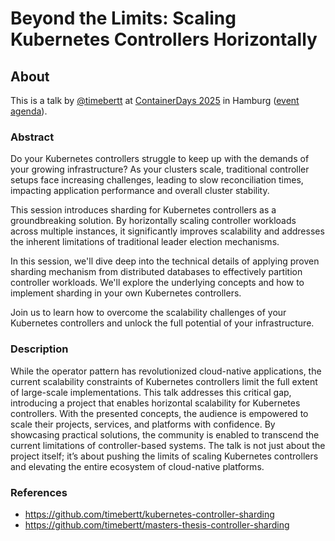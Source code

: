 # Beyond the Limits: Scaling Kubernetes Controllers Horizontally

## About

This is a talk by [@timebertt](https://github.com/timebertt) at [ContainerDays 2025](https://www.containerdays.io/) in Hamburg ([event agenda](https://www.containerdays.io/containerdays-conference-2025/agenda/#sz-session-896315)).

### Abstract

Do your Kubernetes controllers struggle to keep up with the demands of your growing infrastructure? As your clusters scale, traditional controller setups face increasing challenges, leading to slow reconciliation times, impacting application performance and overall cluster stability.

This session introduces sharding for Kubernetes controllers as a groundbreaking solution. By horizontally scaling controller workloads across multiple instances, it significantly improves scalability and addresses the inherent limitations of traditional leader election mechanisms.

In this session, we'll dive deep into the technical details of applying proven sharding mechanism from distributed databases to effectively partition controller workloads. We'll explore the underlying concepts and how to implement sharding in your own Kubernetes controllers.

Join us to learn how to overcome the scalability challenges of your Kubernetes controllers and unlock the full potential of your infrastructure.

### Description

While the operator pattern has revolutionized cloud-native applications, the current scalability constraints of Kubernetes controllers limit the full extent of large-scale implementations.
This talk addresses this critical gap, introducing a project that enables horizontal scalability for Kubernetes controllers. With the presented concepts, the audience is empowered to scale their projects, services, and platforms with confidence.
By showcasing practical solutions, the community is enabled to transcend the current limitations of controller-based systems. The talk is not just about the project itself; it’s about pushing the limits of scaling Kubernetes controllers and elevating the entire ecosystem of cloud-native platforms.

### References

- https://github.com/timebertt/kubernetes-controller-sharding
- https://github.com/timebertt/masters-thesis-controller-sharding
